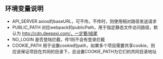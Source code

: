 ## 环境变量说明

- API_SERVER axios的baseURL，可不传。不传时，则使用相对路径发送请求
- PUBLIC_PATH 对应webpack的publicPath，用于指定静态文件访问路径，默认为 http://cdn.deepexi.com/，一定要/结尾
- NO_LOGIN 是否登陆拦截，传1则不会有登录拦截
- COOKIE_PATH 用于设置cookie的path，如果多个项目需要共享cookie，则应该保证项目在共同的目录下，且设置COOKIE_PATH为它们的共同目录地址
